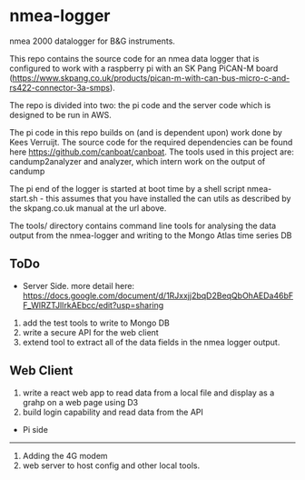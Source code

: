 # nmea-logger
nmea 2000 datalogger for B&G instruments.

This repo contains the source code for an nmea data logger that is configured to work with a raspberry pi with an SK Pang PiCAN-M board (https://www.skpang.co.uk/products/pican-m-with-can-bus-micro-c-and-rs422-connector-3a-smps).

The repo is divided into two: the pi code and the server code which is designed to be run in AWS.

The pi code in this repo builds on (and is dependent upon) work done by Kees Verruijt. The source code for the required dependencies can be found here https://github.com/canboat/canboat. The tools used in this project are: candump2analyzer and analyzer, which intern work on the output of candump

The pi end of the logger is started at boot time by a shell script nmea-start.sh - this assumes that you have installed the can utils as described by the skpang.co.uk manual at the url above.

The tools/ directory contains command line tools for analysing the data output from the nmea-logger and writing to the Mongo Atlas time series DB


ToDo
-----
- Server Side. more detail here: https://docs.google.com/document/d/1RJxxjj2bqD2BeqQbOhAEDa46bFF_WlRZTJlIrkAEbcc/edit?usp=sharing

1. add the test tools to write to Mongo DB
2. write a secure API for the web client
3. extend tool to extract all of the data fields in the nmea logger output.

Web Client
----------

1. write a react web app to read data from a local file and display as a grahp on a web page using D3
2. build login capability and read data from the API

- Pi side 
----------
1. Adding the 4G modem
2. web server to host config and other local tools.

